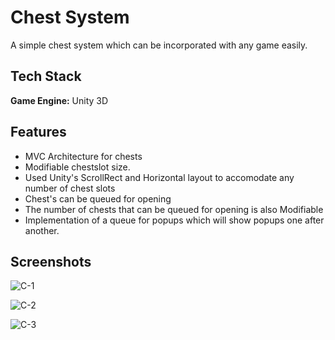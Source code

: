 
# Chest System

A simple chest system which can be incorporated with any game easily.


## Tech Stack

**Game Engine:** Unity 3D



## Features

- MVC Architecture for chests
- Modifiable chestslot size.
- Used Unity's ScrollRect and Horizontal  layout to accomodate any number of chest slots
- Chest's can be queued for opening
- The number of chests that can be queued for opening is also Modifiable
- Implementation of a queue for popups which will show popups one after another.

## Screenshots


 
![C-1](https://user-images.githubusercontent.com/74089600/188261763-67fbf425-0e52-45a4-b2b9-27313bf6d470.png)




![C-2](https://user-images.githubusercontent.com/74089600/188261771-fe6d5064-5985-43db-b88a-2cc334d313b2.png)




![C-3](https://user-images.githubusercontent.com/74089600/188261776-4bf58b6b-b84a-4175-9a95-7111a835e935.png)
